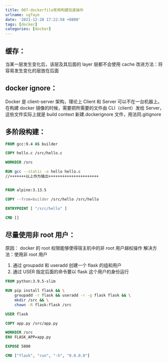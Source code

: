 ```yaml
---
title: 007-dockerfile常用构建加速操作
urlname: vgfaye
date: '2021-12-28 17:22:58 +0800'
tags: [docker]
categories: [docker]
---
```


## 缓存：

当某一层发生变化后，该层及其后面的 layer 层都不会使用 cache
改进方法：将容易发生变化的层放在后面

## docker ignore：

Docker 是 client-server 架构，理论上 Client 和 Server 可以不在一台机器上。在构建 docker 镜像的时候，需要把所需要的文件由 CLI（client）发给 Server，这些文件实际上就是 build context
新建.dockerignore 文件，用法同.gitignore

## 多阶段构建：

```dockerfile
FROM gcc:9.4 AS builder

COPY hello.c /src/hello.c

WORKDIR /src

RUN gcc --static -o hello hello.c
//+++++++以上作为输出++++++++++++++++++++++


FROM alpine:3.13.5

COPY --from=builder /src/hello /src/hello

ENTRYPOINT [ "/src/hello" ]

CMD []
```

## 尽量使用非 root 用户：

原因：
docker 的 root 权限能够使得宿主机中的非 root 用户越权操作
解决方法：使用非 root 用户

1. 通过 groupadd 和 useradd 创建一个 flask 的组和用户
1. 通过 USER 指定后面的命令要以 flask 这个用户的身份运行

```dockerfile
FROM python:3.9.5-slim

RUN pip install flask && \
    groupadd -r flask && useradd -r -g flask flask && \
    mkdir /src && \
    chown -R flask:flask /src

USER flask

COPY app.py /src/app.py

WORKDIR /src
ENV FLASK_APP=app.py

EXPOSE 5000

CMD ["flask", "run", "-h", "0.0.0.0"]
```
